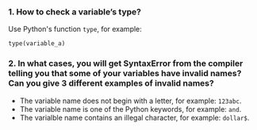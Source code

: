 ### 1. How to check a variable’s type?

Use Python's function `type`, for example:
	
	type(variable_a)

### 2. In what cases, you will get SyntaxError from the compiler telling you that some of your variables have invalid names? Can you give 3 different examples of invalid names?
	
* The variable name does not begin with a letter, for example: `123abc`.
* The variable name is one of the Python keywords, for example: `and`.
* The varialble name contains an illegal character, for example: `dollar$`.
